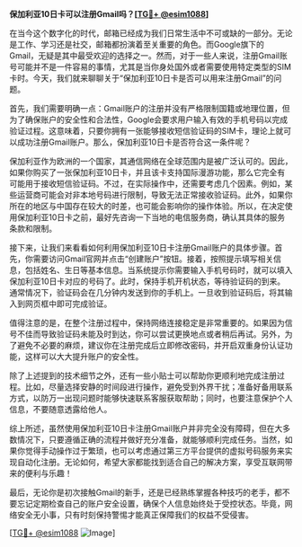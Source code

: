 **保加利亚10日卡可以注册Gmail吗？[[TG💪+ @esim1088](https://t.me/s/esim1088)]**

在当今这个数字化的时代，邮箱已经成为我们日常生活中不可或缺的一部分。无论是工作、学习还是社交，邮箱都扮演着至关重要的角色。而Google旗下的Gmail，无疑是其中最受欢迎的选择之一。然而，对于一些人来说，注册Gmail账号可能并不是一件容易的事情，尤其是当你身处国外或者需要使用特定类型的SIM卡时。今天，我们就来聊聊关于“保加利亚10日卡是否可以用来注册Gmail”的问题。

首先，我们需要明确一点：Gmail账户的注册并没有严格限制国籍或地理位置，但为了确保账户的安全性和合法性，Google会要求用户输入有效的手机号码以完成验证过程。这意味着，只要你拥有一张能够接收短信验证码的SIM卡，理论上就可以成功注册Gmail账户。那么，保加利亚10日卡是否符合这一条件呢？

保加利亚作为欧洲的一个国家，其通信网络在全球范围内是被广泛认可的。因此，如果你购买了一张保加利亚10日卡，并且该卡支持国际漫游功能，那么它完全有可能用于接收短信验证码。不过，在实际操作中，还需要考虑几个因素。例如，某些运营商可能会对非本地号码进行限制，导致无法正常接收验证码。此外，如果你所在的地区与中国存在较大的时差，也可能会影响你的操作体验。所以，在决定使用保加利亚10日卡之前，最好先咨询一下当地的电信服务商，确认其具体的服务条款和限制。

接下来，让我们来看看如何利用保加利亚10日卡注册Gmail账户的具体步骤。首先，你需要访问Gmail官网并点击“创建账户”按钮。接着，按照提示填写相关信息，包括姓名、生日等基本信息。当系统提示你需要输入手机号码时，就可以填入保加利亚10日卡对应的号码了。此时，保持手机开机状态，等待验证码的到来。通常情况下，验证码会在几分钟内发送到你的手机上。一旦收到验证码后，将其输入到网页框中即可完成验证。

值得注意的是，在整个注册过程中，保持网络连接稳定是非常重要的。如果因为信号不佳而导致验证码未能及时到达，你可以尝试更换地点或者稍后再试。另外，为了避免不必要的麻烦，建议你在注册完成后立即修改密码，并开启双重身份认证功能，这样可以大大提升账户的安全性。

除了上述提到的技术细节之外，还有一些小贴士可以帮助你更顺利地完成注册过程。比如，尽量选择安静的时间段进行操作，避免受到外界干扰；准备好备用联系方式，以防万一出现问题时能够快速联系客服获取帮助；同时，也要注意保护个人信息，不要随意透露给他人。

综上所述，虽然使用保加利亚10日卡注册Gmail账户并非完全没有障碍，但在大多数情况下，只要遵循正确的流程并做好充分准备，就能够顺利完成任务。当然，如果你觉得手动操作过于繁琐，也可以考虑通过第三方平台提供的虚拟号码服务来实现自动化注册。无论如何，希望大家都能找到适合自己的解决方案，享受互联网带来的便利与乐趣！

最后，无论你是初次接触Gmail的新手，还是已经熟练掌握各种技巧的老手，都不要忘记定期检查自己的账户安全设置，确保个人信息始终处于受控状态。毕竟，网络安全无小事，只有时刻保持警惕才能真正保障我们的权益不受侵害。

[[TG💪+ @esim1088](https://t.me/s/esim1088) ![Image](https://i.postimg.cc/4NQfJmqS/Snipaste-2025-05-13-00-14-12.png)]
